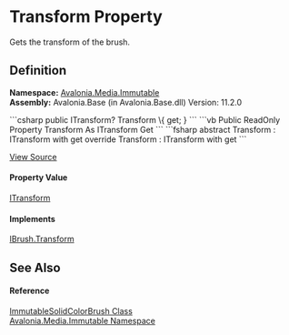 # Transform Property


Gets the transform of the brush.



## Definition
**Namespace:** <a href="N_Avalonia_Media_Immutable">Avalonia.Media.Immutable</a>  
**Assembly:** Avalonia.Base (in Avalonia.Base.dll) Version: 11.2.0

<Tabs groupId="api-code-preview">
<TabItem value="csharp" label="C#">
```csharp
public ITransform? Transform \{ get; }
```
</TabItem>
<TabItem value="vb" label="VB">
```vb
Public ReadOnly Property Transform As ITransform
	Get
```
</TabItem>
<TabItem value="fsharp" label="F#">
```fsharp
abstract Transform : ITransform with get
override Transform : ITransform with get
```
</TabItem>
</Tabs>



<a href="https://github.com/AvaloniaUI/Avalonia/tree/master/src/Avalonia.Base/Media/Immutable/ImmutableSolidColorBrush.cs#L54" title="View the source code">View Source</a>



#### Property Value
<a href="T_Avalonia_Media_ITransform">ITransform</a>

#### Implements
<a href="P_Avalonia_Media_IBrush_Transform">IBrush.Transform</a>  


## See Also


#### Reference
<a href="T_Avalonia_Media_Immutable_ImmutableSolidColorBrush">ImmutableSolidColorBrush Class</a>  
<a href="N_Avalonia_Media_Immutable">Avalonia.Media.Immutable Namespace</a>  
